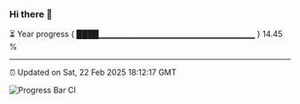 ### Hi there 👋

⏳ Year progress { ████▁▁▁▁▁▁▁▁▁▁▁▁▁▁▁▁▁▁▁▁▁▁▁▁▁▁ } 14.45 %

---

⏰ Updated on Sat, 22 Feb 2025 18:12:17 GMT

![Progress Bar CI](https://github.com/Shyam-Makwana/GitHub-Actions-Demo/workflows/Progress%20Bar%20CI/badge.svg)
